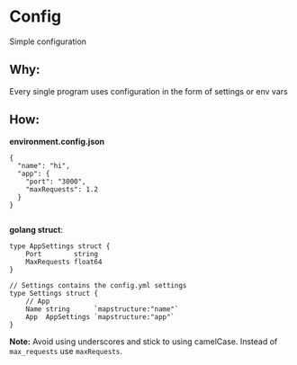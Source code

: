 
# Config

Simple configuration

## Why:

Every single program uses configuration in the form of settings or env vars

## How:

**environment.config.json**
```
{
  "name": "hi",
  "app": {
    "port": "3000",
    "maxRequests": 1.2
  }
}


```

**golang struct**:
```
type AppSettings struct {
	Port        string  
	MaxRequests float64 
}

// Settings contains the config.yml settings
type Settings struct {
	// App
	Name string      `mapstructure:"name"` 
	App  AppSettings `mapstructure:"app"`
}

```

**Note:** Avoid using underscores and stick to using camelCase. Instead of `max_requests` use `maxRequests`.

